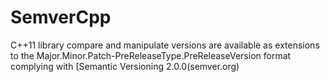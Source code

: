 # SemverCpp
C++11 library compare and manipulate versions are available as extensions to the Major.Minor.Patch-PreReleaseType.PreReleaseVersion format complying with [Semantic Versioning 2.0.0(semver.org)